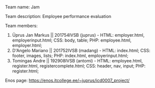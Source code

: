 Team name: Jam

Team description: Employee performance evaluation

Team members:

1. Üprus Jan Markus || 201754IVSB (juprus) - HTML: employer.html, employerinput.html; CSS: body, table; PHP: employee.html, employer.html;
2. D'Angelo Mariano || 201752IVSB (madang) - HTML: index.html; CSS: footer, images, lists; PHP: index.html, employerinput.html;
3. Tomingas Andre || 192908IVSB (antomi) - HTML: employee.html, register.html, registercomplete.html; CSS: header, nav, input; PHP: register.html;

Enos page: https://enos.itcollege.ee/~juprus/icd0007_project/
